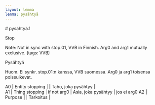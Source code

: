```yaml
---
layout: lemma
lemma: pysähtyä
---
```


<div class="sense">
# <span class="sensename">pysähtyä.1</span>

<span class="description">Stop</span>

Note: Not in sync with stop.01, VVB in Finnish. Arg0 and arg1 mutually exclusive. (tags: VVB)

<span class="description">Pysähtyä</span>

Huom. Ei synkr. stop.01:n kanssa, VVB suomessa. Arg0 ja arg1 toisensa poissulkevat.

A0 | Entity stopping |   | Taho, joka pysähtyy |  
A1 | Thing stopping | if not arg0 | Asia, joka pysähtyy | jos ei arg0
A2 | Purpose |   | Tarkoitus |  

</div>


